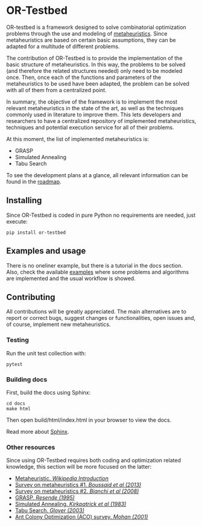 # OR-Testbed

OR-testbed is a framework designed to solve combinatorial optimization problems through the use and modeling of 
[metaheuristics](https://en.wikipedia.org/wiki/Metaheuristic). Since metaheuristics are based on certain basic assumptions,
 they can be adapted for a multitude of different problems.

The contribution of OR-Testbed is to provide the implementation of the basic structure of metaheuristics. 
In this way, the problems to be solved (and therefore the related structures needed) only need to be modeled once. 
Then, once each of the functions and parameters of the metaheuristics to be used have been adapted, the problem
 can be solved with all of them from a centralized point. 

In summary, the objective of the framework is to implement the most relevant metaheuristics in the state of the art, 
as well as the techniques commonly used in literature to improve them. This lets developers and researchers to have a 
centralized repository of implemented metaheuristics, techniques and potential execution service for all of their problems. 

At this moment, the list of implemented metaheuristics is:

* GRASP
* Simulated Annealing
* Tabu Search


To see the development plans at a glance, all relevant information can be found in the [roadmap](ROADMAP.md).


## Installing

Since OR-Testbed is coded in pure Python no requirements are needed, just execute:

`pip install or-testbed`

## Examples and usage

There is no oneliner example, but there is a tutorial in the docs section. Also, check the available [examples](examples/) 
where some problems and algorithms are implemented and the usual workflow is showed. 

## Contributing

All contributions will be greatly appreciated. The main alternatives are to report or correct bugs, 
suggest changes or functionalities, open issues and, of course, implement new metaheuristics.

### Testing

Run the unit test collection with:

`pytest`


### Building docs

First, build the docs using Sphinx:

```
cd docs
make html
```

Then open build/html/index.html in your browser to view the docs.

Read more about [Sphinx](https://www.sphinx-doc.org/en/master/).

### Other resources
Since using OR-Testbed requires both coding and optimization related knowledge, this section will be more focused
on the latter:

* [Metaheuristic. *Wikipedia Introduction*](https://en.wikipedia.org/wiki/Metaheuristic)
* [Survey on metaheuristics #1. *Boussaid et al (2013)*](https://www.sciencedirect.com/science/article/pii/S0020025513001588)
* [Survey on metaheuristics #2. *Bianchi et al (2008)*](https://link.springer.com/article/10.1007/s11047-008-9098-4)
* [GRASP. *Resende (1995)*](https://www.researchgate.net/publication/225237245_Greedy_Randomized_Adaptive_Search_Procedures)
* [Simulated Annealing. *Kirkpatrick et al (1983)*](https://science.sciencemag.org/content/220/4598/671)
* [Tabu Search. *Glover (2003)*](https://www.sciencedirect.com/science/article/pii/0305054886900481)
* [Ant Colony Optimization (ACO) survey. *Mohan (2001)*](https://www.sciencedirect.com/science/article/pii/S0957417411013996)
